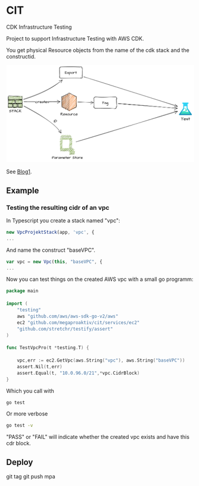 # CIT

CDK Infrastructure Testing

Project to support Infrastructure Testing with AWS CDK.

You get physical Resource objects from the name of the cdk stack and the constructid.

![Overview](img/mapping.png)

See [Blog1](https://aws-blog.de/2021/05/cit-build-cdk-infrastructure-testing-part-1-terratest-and-the-integrated-integration.html).


## Example

### Testing the resulting cidr of an vpc

In Typescript you create a stack named "vpc":

```ts
new VpcProjektStack(app, 'vpc', {
...
```

And name the construct "baseVPC".

```ts
var vpc = new Vpc(this, "baseVPC", {
...
```

Now you can test things on the created AWS vpc with a small go programm:

```go
package main

import (
	"testing"
	aws "github.com/aws/aws-sdk-go-v2/aws"
	ec2 "github.com/megaproaktiv/cit/services/ec2"
	"github.com/stretchr/testify/assert"
)

func TestVpcPro(t *testing.T) {
	
	vpc,err := ec2.GetVpc(aws.String("vpc"), aws.String("baseVPC"))
	assert.Nil(t,err)
	assert.Equal(t, "10.0.96.0/21",*vpc.CidrBlock)
}
```

Which you call with 

```bash
go test
```

Or more verbose


```bash
go test -v
```

"PASS" or "FAIL" will indicate whether the created vpc exists and have this cdr block.


## Deploy

git tag <version>
git push mpa <version>

